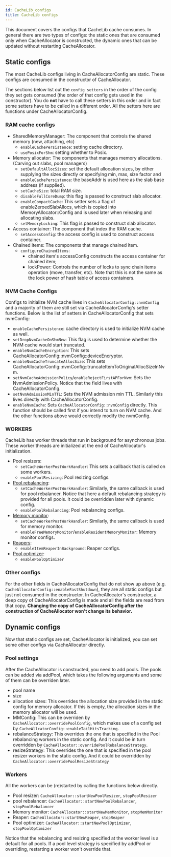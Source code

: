 ```yaml
---
id: CacheLib_configs
title: CacheLib configs
---
```


This document covers the configs that CacheLib cache consumes. In general there are two types of configs: the static ones that are consumed only when CacheAllocator is constructed, the dynamic ones that can be updated without restarting CacheAllocator.

## Static configs

The most CacheLib configs living in CacheAllocatorConfig are static. These configs are consumed in the constructor of CacheAllocator.

The sections below list out the `config setters` in the order of the config they set gets consumed (the order of that config gets used in the constructor). You do **not** have to call these setters in this order and in fact some setters have to be called in a different order. All the setters here are functions under CacheAllocatorConfig.

### RAM cache configs

* SharedMemoryManager: The component that controls the shared memory (new, attaching, etc)
   * `enableCachePersistence`: setting cache directory.
   * `usePosixForShm`: setting whether to Posix.
* Memory allocator: The components that manages memory allocations. (Carving out slabs, pool managers)
   * `setDefaultAllocSizes`: set the default allocation sizes, by either supplying the sizes directly or specifying min, max, size factor and
   * `enableCachePersistence`: the baseAddr is used here as the slab base address (if supplied).
   * `setCacheSize`: total RAM size.
   * `disableFullCoreDump`: this flag is passed to construct slab allocator.
   * `enableCompactCache`: This setter sets a flag of enableZeroedSlabAllocs, which is copied into MemoryAllocator::Config and is used later when releasing and allocating slabs.
   * `setMemoryLocking`: This flag is passed to construct slab allocator.
* Access container: The component that index the RAM cache.
   * `setAccessConfig`: the access config is used to construct access container.
* Chained items: The components that manage chained item.
   * `configureChainedItems`:
      * chained item's accessConfig constructs the access container for chained item;
      * lockPower: Controls the number of locks to sync chain items operation (move, transfer, etc). Note that this is not the same as the lock power of hash table of access containers.

### NVM Cache Configs

Configs to initialize NVM cache lives in `CacheAllocatorConfig::nvmConfig` and a majority of them are still set via CacheAllocatorConfig's setter functions. Below is the list of setters in CacheAllocatorConfig that sets nvmConfig:

* `enableCachePersistence`: cache directory is used to initialize NVM cache as well.
* `setDropNvmCacheOnShmNew`: This flag is used to determine whether the NVM cache would start truncated.
* `enableNvmCacheEncryption`: This sets CacheAllocatorConfig::nvmConfig::deviceEncryptor.
* `enableNvmCacheTruncateAllocSize`: This sets CacheAllocatorConfig::nvmConfig::truncateItemToOriginalAllocSizeInNvm.
* `setNvmCacheAdmissionPolicy`/`enableRejectFirstAPForNvm`: Sets the NvmAdmissionPolicy. Notice that the field lives with CacheAllocatorConfig.
* `setNvmAdmissionMinTTL`: Sets the NVM admission min TTL. Similarly this lives directly with CacheAllocatorConfig.
* `enableNvmCache`: Sets `CacheAllocatorConfig::nvmConfig` directly. This function should be called first if you intend to turn on NVM cache. And the other functions above would correctly modify the nvmConfig.

### WORKERS

CacheLib has worker threads that run in background for asynchronous jobs. These worker threads are initialized at the end of CacheAllocator's initialization.

* Pool resizers:
   * `setCacheWorkerPostWorkHandler`: This sets a callback that is called on some workers.
   * `enablePoolResizing`: Pool resizing configs.
* [Pool rebalancing](pool_rebalance_strategy):
   * `setCacheWorkerPostWorkHandler`: Similarly, the same callback is used for pool rebalancer. Notice that here a default rebalancing strategy is provided for all pools. It could be overridden later with dynamic config.
   * `enablePoolRebalancing`: Pool rebalancing configs.
* [Memory monitor](oom_protection):
   * `setCacheWorkerPostWorkHandler`: Similarly, the same callback is used for memory monitor.
   * `enableFreeMemoryMonitor`/`enableResidentMemoryMonitor`: Memory monitor configs.
* [Reapers](ttl_reaper/#configure-reaper):
   * `enableItemReaperInBackground`: Reaper configs.
* [Pool optimizer](automatic_pool_resizing):
   * `enablePoolOptimizer`

### Other configs

For the other fields in CacheAllocatorConfig that do not show up above (e.g. `CacheAllocatorConfig::enableFastShutdown`), they are all static configs but just not consumed in the constructor. In CacheAllocator's constructor, a deep copy of CacheAllocatorConfig is made and all the fields are read from that copy. **Changing the copy of CacheAllocatorConfig after the construction of CacheAllocator won't change its behavior.**

## Dynamic configs

Now that static configs are set, CacheAllocator is initialized, you can set some other configs via CacheAllocator directly.

### Pool settings

After the CacheAllocator is constructed, you need to add pools. The pools can be added via addPool, which takes the following arguments and some of them can be overriden later.

* pool name
* size
* allocation sizes: This overrides the allocation size provided in the static config for memory allocator. If this is empty, the allocation sizes in the memory allocator will be used.
* MMConfig: This can be overriden by `CacheAllocator::overridePoolConfig`, which makes use of a config set by `CacheAllcatorConfig::enableTailHitsTracking`.
* rebalanceStrategy: This overrides the one that is specified in the Pool rebalancing workers in the static config. And it could be in turn overridden by `CacheAllocator::overridePoolRebalanceStrategy`.
* resizeStrategy: This overrides the one that is specified in the pool resizer workers in the static config. And it could be overridden by `CacheAllocator::overridePoolResizeStrategy`

### Workers
All the workers can be (re)started by calling the functions below directly.
* Pool resizer: `CacheAllocator::startNewPoolResizer`, `stopPoolResizer`
* pool rebalancer: `CacheAllocator::startNewPoolRebalancer`, `stopPoolRebalancer`
* Memory monitor: `CacheAllocator::startNewMemMonitor`, `stopMemMonitor`
* Reaper: `CacheAllocator::startNewReaper`, `stopReaper`
* Pool optimizer: `CacheAllocator::startNewPoolOptimizer`, `stopPoolOptimizer`

Notice that the rebalancing and resizing specified at the worker level is a default for all pools. If a pool level strategy is specified by addPool or overriding, restarting a worker won't override that.
